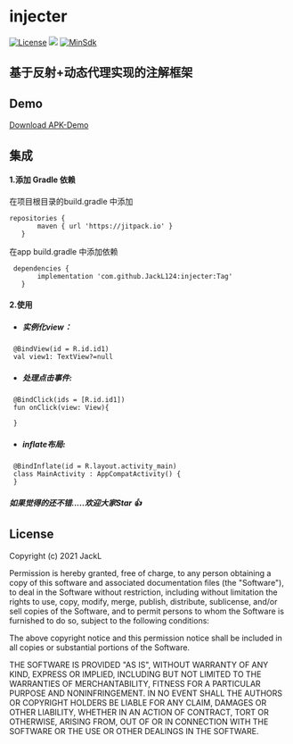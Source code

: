  # **injecter** #
 [![License](https://img.shields.io/badge/License%20-Apache%202-337ab7.svg)](https://www.apache.org/licenses/LICENSE-2.0)
 [![](https://jitpack.io/v/JackL124/injecter.svg)](https://jitpack.io/#JackL124/injecter)
 [![MinSdk](https://img.shields.io/badge/%20MinSdk%20-%2019%2B%20-f0ad4e.svg)](https://android-arsenal.com/api?level=19)


## 基于反射+动态代理实现的注解框架 ###

## Demo
[Download APK-Demo](apk/app-debug.apk)

## 集成

#### 1.添加 Gradle 依赖
在项目根目录的build.gradle 中添加
```
repositories {
       maven { url 'https://jitpack.io' }
   }
```
 在app build.gradle 中添加依赖
```
 dependencies {
 	   implementation 'com.github.JackL124:injecter:Tag'
   }
```
#### 2.使用

* ##### 实例化view：
```
 @BindView(id = R.id.id1)
 val view1: TextView?=null
```

* ##### 处理点击事件:
```
 @BindClick(ids = [R.id.id1])
 fun onClick(view: View){

 }
```

* ##### inflate布局:
```
 @BindInflate(id = R.layout.activity_main)
 class MainActivity : AppCompatActivity() {
 }
```

##### 如果觉得的还不错.....欢迎大家Star 👍


## License

Copyright (c) 2021 JackL

Permission is hereby granted, free of charge, to any person obtaining a copy
of this software and associated documentation files (the "Software"), to deal
in the Software without restriction, including without limitation the rights
to use, copy, modify, merge, publish, distribute, sublicense, and/or sell
copies of the Software, and to permit persons to whom the Software is
furnished to do so, subject to the following conditions:

The above copyright notice and this permission notice shall be included in all
copies or substantial portions of the Software.

THE SOFTWARE IS PROVIDED "AS IS", WITHOUT WARRANTY OF ANY KIND, EXPRESS OR
IMPLIED, INCLUDING BUT NOT LIMITED TO THE WARRANTIES OF MERCHANTABILITY,
FITNESS FOR A PARTICULAR PURPOSE AND NONINFRINGEMENT. IN NO EVENT SHALL THE
AUTHORS OR COPYRIGHT HOLDERS BE LIABLE FOR ANY CLAIM, DAMAGES OR OTHER
LIABILITY, WHETHER IN AN ACTION OF CONTRACT, TORT OR OTHERWISE, ARISING FROM,
OUT OF OR IN CONNECTION WITH THE SOFTWARE OR THE USE OR OTHER DEALINGS IN THE
SOFTWARE.
